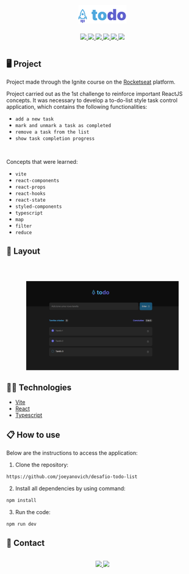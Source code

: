 <h1 align="center">
   <img src="./public/readme/todolist.png">
</h1>

<div align="center">
   <a href="#desktop_computer-project">
      <img src="https://img.shields.io/badge/PROJECT-4EA8DE?style=for-the-badge&logo=react&logoColor=white" />
   </a>
   <a href="#nail_care-layout">
      <img src="https://img.shields.io/badge/LAYOUT-5E60CE?style=for-the-badge&logo=CSS3&logoColor=white" />
   </a>
   <a href="#technologist-technologies">
      <img src="https://img.shields.io/badge/TECHNOLOGIES-4EA8DE?style=for-the-badge&logo=codacy&logoColor=white
" />
   </a>
   <a href="#clipboard-how-to-use">
      <img src="https://img.shields.io/badge/HOW_TO_USE-5E60CE?style=for-the-badge&logo=visual-studio-code&logoColor=white" />
   </a>
   <a href="#speech_balloon-contact">
      <img src="https://img.shields.io/badge/CONTACT-4EA8DE?style=for-the-badge&logo=maildotru&logoColor=white" />
   </a>
   <a href="https://desafio-todo-list-one.vercel.app/">
      <img src="https://img.shields.io/badge/SEE_THE_PROJECT-5E60CE?style=for-the-badge&logo=vercel&logoColor=white" />
   </a>
</div>
<br>

## :desktop_computer: Project

Project made through the Ignite course on the [Rocketseat](https://app.rocketseat.com.br/cart/rocketseat-one-black-month-lote-02?referral=joeyanovich&utm_source=platform&utm_medium=organic&utm_campaign=venda&utm_term=mgm&utm_content=indication-lp_one) platform.

Project carried out as the 1st challenge to reinforce important ReactJS concepts.
It was necessary to develop a to-do-list style task control application, which contains the following functionalities:
- `add a new task`
- `mark and unmark a task as completed`
- `remove a task from the list`
- `show task completion progress`
<br>



Concepts that were learned:

- `vite`
- `react-components`
- `react-props`
- `react-hooks`
- `react-state`
- `styled-components`
- `typescript`
- `map`
- `filter`
- `reduce`


## :nail_care: Layout

<br><br>

<div align=center>
<img src="./public/readme/project.png" width="400px" />
</div>


## :technologist: Technologies

- [Vite](https://vitejs.dev/)
- [React](https://react.dev/)
- [Typescript](https://www.typescriptlang.org/)


## :clipboard: How to use

Below are the instructions to access the application:

1. Clone the repository: 
```bash 
https://github.com/joeyanovich/desafio-todo-list
```
2. Install all dependencies by using command:
```bash
npm install
```
3. Run the code:
```bash
npm run dev
```


## :speech_balloon: Contact

<br>
<div align="center">
   <a href="mailto:joedison.dias@gmail.com">
      <img src="https://img.shields.io/badge/EMAIL-4EA8DE?style=for-the-badge&logo=gmail&logoColor=white" />
   </a>
   <a href="https://www.linkedin.com/in/joedisondias/" target="_blank">
      <img src="https://img.shields.io/badge/LINKEDIN-5E60CE?style=for-the-badge&logo=linkedin&logoColor=white" />
   </a>
</div>